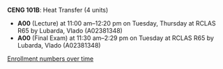 **CENG 101B**: Heat Transfer (4 units)

- **A00** (Lecture) at 11:00 am–12:20 pm on Tuesday, Thursday at RCLAS R65 by Lubarda, Vlado (A02381348)
- **A00** (Final Exam) at 11:30 am–2:29 pm on Tuesday at RCLAS R65 by Lubarda, Vlado (A02381348)

[Enrollment numbers over time](./CENG101B.tsv)
